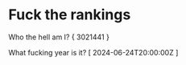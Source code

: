 # Fuck the rankings

Who the hell am I?
{ 3021441 }

What fucking year is it?
[ 2024-06-24T20:00:00Z ]
